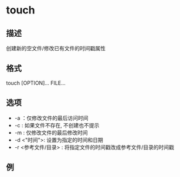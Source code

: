 # touch

## 描述

创建新的空文件/修改已有文件的时间戳属性

## 格式

  touch [OPTION]... FILE...

## 选项

- -a ：仅修改文件的最后访问时间
- -c : 如果文件不存在, 不创建也不提示
- -m : 仅修改文件的最后修改时间
- -d <"时间">: 设置为指定的时间和日期
- -r <参考文件/目录> : 将指定文件的时间戳改成参考文件/目录的时间戳

## 例
